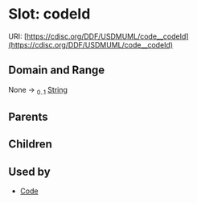 
# Slot: codeId




URI: [https://cdisc.org/DDF/USDMUML/code__codeId](https://cdisc.org/DDF/USDMUML/code__codeId)


## Domain and Range

None &#8594;  <sub>0..1</sub> [String](types/String.md)

## Parents


## Children


## Used by

 * [Code](Code.md)
